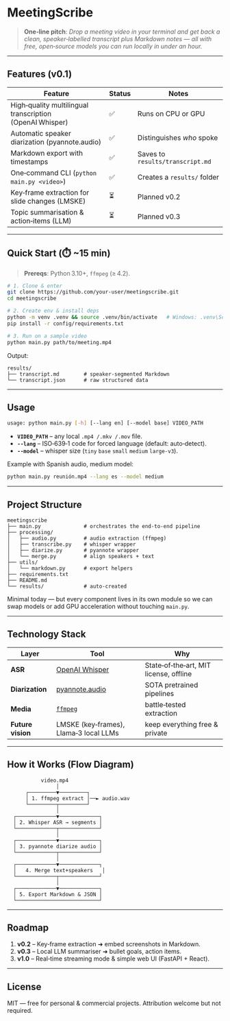 # MeetingScribe

> **One‑line pitch**: *Drop a meeting video in your terminal and get back a clean, speaker‑labelled transcript plus Markdown notes — all with free, open‑source models you can run locally in under an hour.*

---

## Features (v0.1)

| Feature | Status | Notes |
|---------|--------|-------|
| High‑quality multilingual transcription (OpenAI Whisper) | ✅ | Runs on CPU or GPU |
| Automatic speaker diarization (pyannote.audio) | ✅ | Distinguishes *who* spoke |
| Markdown export with timestamps | ✅ | Saves to `results/transcript.md` |
| One‑command CLI (`python main.py <video>`) | ✅ | Creates a `results/` folder |
| Key‑frame extraction for slide changes (LMSKE) | ⏳ | Planned v0.2 |
| Topic summarisation & action‑items (LLM) | ⏳ | Planned v0.3 |

---

## Quick Start (⏱️ ~15 min)

> **Prereqs**: Python 3.10+, `ffmpeg` (≥ 4.2).

```bash
# 1. Clone & enter
git clone https://github.com/your‑user/meetingscribe.git
cd meetingscribe

# 2. Create env & install deps
python -m venv .venv && source .venv/bin/activate   # Windows: .venv\Scripts\activate
pip install -r config/requirements.txt

# 3. Run on a sample video
python main.py path/to/meeting.mp4
````

Output:

```
results/
├── transcript.md        # speaker‑segmented Markdown
└── transcript.json      # raw structured data
```

---

## Usage

```bash
usage: python main.py [-h] [--lang en] [--model base] VIDEO_PATH
```

* **`VIDEO_PATH`** – any local `.mp4 /.mkv /.mov` file.
* **`--lang`** – ISO‑639‑1 code for forced language (default: auto‑detect).
* **`--model`** – whisper size (`tiny` `base` `small` `medium` `large-v3`).

Example with Spanish audio, medium model:

```bash
python main.py reunión.mp4 --lang es --model medium
```

---

## Project Structure

```
meetingscribe
├── main.py              # orchestrates the end‑to‑end pipeline
├── processing/
│   ├── audio.py         # audio extraction (ffmpeg)
│   ├── transcribe.py    # whisper wrapper
│   ├── diarize.py       # pyannote wrapper
│   └── merge.py         # align speakers + text
├── utils/
│   └── markdown.py      # export helpers
├── requirements.txt
├── README.md
└── results/             # auto‑created
```

Minimal today — but every component lives in its own module so we can swap models or add GPU acceleration without touching `main.py`.

---

## Technology Stack

| Layer             | Tool                                                         | Why                                    |
| ----------------- | ------------------------------------------------------------ | -------------------------------------- |
| **ASR**           | [OpenAI Whisper](https://github.com/openai/whisper)          | State‑of‑the‑art, MIT license, offline |
| **Diarization**   | [pyannote.audio](https://github.com/pyannote/pyannote-audio) | SOTA pretrained pipelines              |
| **Media**         | [`ffmpeg`](https://ffmpeg.org/)                              | battle‑tested extraction               |
| **Future vision** | LMSKE (key‑frames), Llama‑3 local LLMs                       | keep everything free & private         |

---

## How it Works (Flow Diagram)

```
           video.mp4
                │
      ┌─────────▼─────────┐
      │ 1. ffmpeg extract │──► audio.wav
      └─────────┬─────────┘
                │
  ┌─────────────▼─────────────┐
  │ 2. Whisper ASR → segments │
  └─────────────┬─────────────┘
                │
  ┌─────────────▼─────────────┐
  │ 3. pyannote diarize audio │
  └─────────────┬─────────────┘
                │
  ┌─────────────▼─────────────┐
  │   4. Merge text+speakers   │
  └─────────────┬─────────────┘
                │
  ┌─────────────▼─────────────┐
  │ 5. Export Markdown & JSON │
  └───────────────────────────┘
```

---

## Roadmap

1. **v0.2** – Key‑frame extraction ➜ embed screenshots in Markdown.
2. **v0.3** – Local LLM summariser ➜ bullet goals, action items.
3. **v1.0** – Real‑time streaming mode & simple web UI (FastAPI + React).

---

## License

MIT — free for personal & commercial projects. Attribution welcome but not required.
